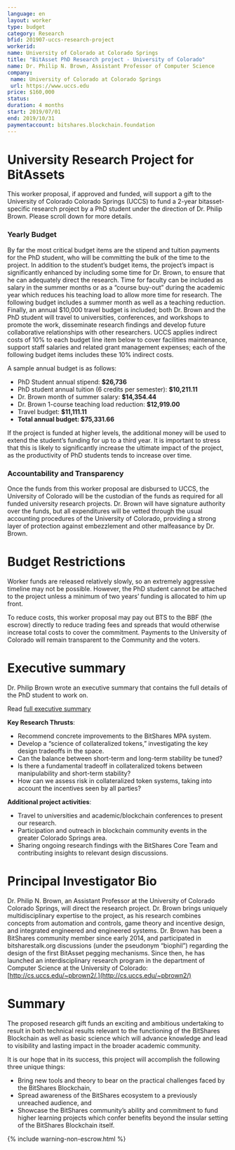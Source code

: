 ```yaml
---
language: en
layout: worker
type: budget
category: Research
bfid: 201907-uccs-research-project
workerid:
name: University of Colorado at Colorado Springs
title: "BitAsset PhD Research project - University of Colorado"
name: Dr. Philip N. Brown, Assistant Professor of Computer Science
company:
 name: University of Colorado at Colorado Springs
 url: https://www.uccs.edu
price: $160,000
status:
duration: 4 months
start: 2019/07/01
end: 2019/10/31
paymentaccount: bitshares.blockchain.foundation
---
```


# University Research Project for BitAssets

This worker proposal, if approved and funded, will support a gift to the University of Colorado Colorado Springs (UCCS) to fund a 2-year bitasset-specific research project by a PhD student under the direction of Dr. Philip Brown. Please scroll down for more details.

### Yearly Budget

By far the most critical budget items are the stipend and tuition payments for the PhD student, who will be committing the bulk of the time to the project. In addition to the student’s budget items, the project’s impact is significantly enhanced by including some time for Dr. Brown, to ensure that he can adequately direct the research. Time for faculty can be included as salary in the summer months or as a “course buy-out” during the academic year which reduces his teaching load to allow more time for research. The following budget includes a summer month as well as a teaching reduction. Finally, an annual $10,000 travel budget is included; both Dr. Brown and the PhD student will travel to universities, conferences, and workshops to promote the work, disseminate research findings and develop future collaborative relationships with other researchers. UCCS applies indirect costs of 10% to each budget line item below to cover facilities maintenance, support staff salaries and related grant management expenses; each of the following budget items includes these 10% indirect costs.

 A sample annual budget is as follows:
  * PhD Student annual stipend: **$26,736**
  * PhD student annual tuition (6 credits per semester): **$10,211.11**
  * Dr. Brown month of summer salary: **$14,354.44**
  * Dr. Brown 1-course teaching load reduction: **$12,919.00**
  * Travel budget: **$11,111.11**
  * **Total annual budget:  $75,331.66**

If the project is funded at higher levels, the additional money will be used to extend the student’s funding for up to a third year. It is important to stress that this is likely to significantly increase the ultimate impact of the project, as the productivity of PhD students tends to increase over time.

### Accountability and Transparency

Once the funds from this worker proposal are disbursed to UCCS, the University of Colorado will be the custodian of the funds as required for all funded university research projects. Dr. Brown will have signature authority over the funds, but all expenditures will be vetted through the usual accounting procedures of the University of Colorado, providing a strong layer of protection against embezzlement and other malfeasance by Dr. Brown. 

# Budget Restrictions

Worker funds are released relatively slowly, so an extremely aggressive timeline may not be possible. However, the PhD student cannot be attached to the project unless a minimum of two years’ funding is allocated to him up front.


To reduce costs, this worker proposal may pay out BTS to the BBF (the escrow) directly to reduce trading fees and spreads that would otherwise increase total costs to cover the commitment. Payments to the University of Colorado will remain transparent to the Community and the voters.

# Executive summary

Dr. Philip Brown wrote an executive summary that contains the full details of the PhD student to work on.

Read [full executive summary](http://cs.uccs.edu/~pbrown2/files/BTS_executive_summary.pdf)

**Key Research Thrusts**:
* Recommend concrete improvements to the BitShares MPA system.
* Develop a “science of collateralized tokens,” investigating the key design tradeoffs in the space.
* Can the balance between short-term and long-term stability be tuned?
* Is there a fundamental tradeoff in collateralized tokens between manipulability and short-term stability?
* How can we assess risk in collateralized token systems, taking into account the incentives seen by all parties?

**Additional project activities**:
* Travel to universities and academic/blockchain conferences to present our research.
* Participation and outreach in blockchain community events in the greater Colorado Springs area.
* Sharing ongoing research findings with the BitShares Core Team and contributing insights to relevant design discussions.

# Principal Investigator Bio

Dr. Philip N. Brown, an Assistant Professor at the University of Colorado Colorado Springs, will direct the research project. Dr. Brown brings uniquely multidisciplinary expertise to the project, as his research combines concepts from automation and controls, game theory and incentive design, and integrated engineered and engineered systems. Dr. Brown has been a BitShares community member since early 2014, and participated in bitsharestalk.org discussions (under the pseudonym “biophil”) regarding the design of the first BitAsset pegging mechanisms. Since then, he has launched an interdisciplinary research program in the department of Computer Science at the University of Colorado: [http://cs.uccs.edu/~pbrown2/.](http://cs.uccs.edu/~pbrown2/)

# Summary

The proposed research gift funds an exciting and ambitious undertaking to result in both technical results relevant to the functioning of the BitShares Blockchain as well as basic science which will advance knowledge and lead to visibility and lasting impact in the broader academic community.

It is our hope that in its success, this project will accomplish the following three unique things:

* Bring new tools and theory to bear on the practical challenges faced by the BitShares Blockchain,
* Spread awareness of the BitShares ecosystem to a previously unreached audience, and
* Showcase the BitShares community’s ability and commitment to fund higher learning projects which confer benefits beyond the insular setting of the BitShares Blockchain itself.

{% include warning-non-escrow.html %}
